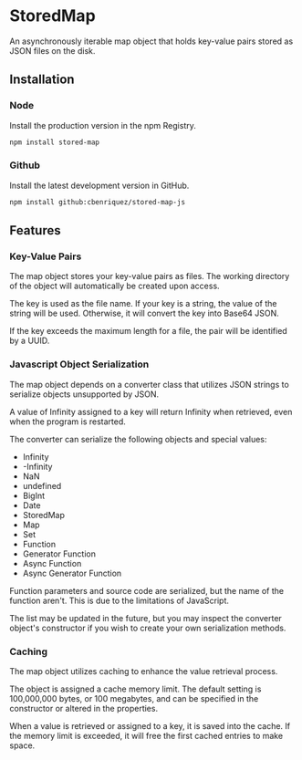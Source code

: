# StoredMap

An asynchronously iterable map object that holds key-value pairs stored as JSON files on the disk.

## Installation

### Node
Install the production version in the npm Registry.
```bash
npm install stored-map
```

### Github
Install the latest development version in GitHub.
```bash
npm install github:cbenriquez/stored-map-js
```

## Features

### Key-Value Pairs
The map object stores your key-value pairs as files. The working directory of the object will automatically be created upon access.

The key is used as the file name. If your key is a string, the value of the string will be used. Otherwise, it will convert the key into Base64 JSON.

If the key exceeds the maximum length for a file, the pair will be identified by a UUID.

### Javascript Object Serialization
The map object depends on a converter class that utilizes JSON strings to serialize objects unsupported by JSON.

A value of Infinity assigned to a key will return Infinity when retrieved, even when the program is restarted.

The converter can serialize the following objects and special values:
- Infinity
- -Infinity
- NaN
- undefined
- BigInt
- Date
- StoredMap
- Map
- Set
- Function
- Generator Function
- Async Function
- Async Generator Function

Function parameters and source code are serialized, but the name of the function aren't. This is due to the limitations of JavaScript.

The list may be updated in the future, but you may inspect the converter object's constructor if you wish to create your own serialization methods.

### Caching
The map object utilizes caching to enhance the value retrieval process.

The object is assigned a cache memory limit. The default setting is 100,000,000 bytes, or 100 megabytes, and can be specified in the constructor or altered in the properties.

When a value is retrieved or assigned to a key, it is saved into the cache. If the memory limit is exceeded, it will free the first cached entries to make space.